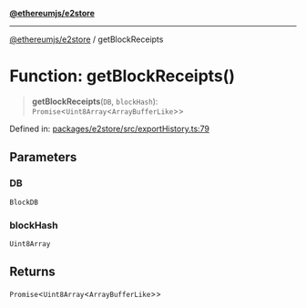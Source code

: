 [**@ethereumjs/e2store**](../README.md)

***

[@ethereumjs/e2store](../README.md) / getBlockReceipts

# Function: getBlockReceipts()

> **getBlockReceipts**(`DB`, `blockHash`): `Promise`\<`Uint8Array`\<`ArrayBufferLike`\>\>

Defined in: [packages/e2store/src/exportHistory.ts:79](https://github.com/ethereumjs/ethereumjs-monorepo/blob/master/packages/e2store/src/exportHistory.ts#L79)

## Parameters

### DB

`BlockDB`

### blockHash

`Uint8Array`

## Returns

`Promise`\<`Uint8Array`\<`ArrayBufferLike`\>\>
